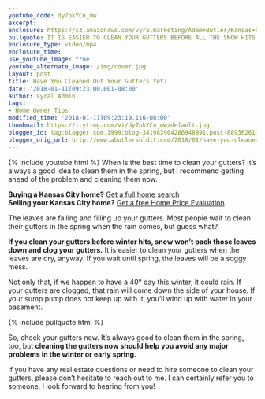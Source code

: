 ```yaml
---
youtube_code: dy7pkYCn_mw
excerpt:
enclosure: https://s3.amazonaws.com/vyralmarketing/Adam+Butler/Kansas+City+Real+Estate+Gutters.mp4
pullquote: IT IS EASIER TO CLEAN YOUR GUTTERS BEFORE ALL THE SNOW HITS ANYWAY.
enclosure_type: video/mp4
enclosure_time:
use_youtube_image: true
youtube_alternate_image: /img/cover.jpg
layout: post
title: Have You Cleaned Out Your Gutters Yet?
date: '2018-01-11T09:23:00.001-08:00'
author: Vyral Admin
tags:
- Home Owner Tips
modified_time: '2018-01-11T09:23:19.116-08:00'
thumbnail: https://i.ytimg.com/vi/dy7pkYCn_mw/default.jpg
blogger_id: tag:blogger.com,1999:blog-341983904286948891.post-8893626179673750435
blogger_orig_url: http://www.abutlersoldit.com/2018/01/have-you-cleaned-out-your-gutters-yet.html
---
```

{% include youtube.html %}
When is the best time to clean your gutters? It’s always a good idea to clean them in the spring, but I recommend getting ahead of the problem and cleaning them now.

<div class="post-cta">
<strong>Buying a Kansas City home?</strong> <a href="http://adambutler.kwrealty.com/map/" target="_blank">Get a full home search</a><br>
<strong>Selling your Kansas City home?</strong> <a href="http://adambutler.kwrealty.com/sell/" target="_blank">Get a free Home Price Evaluation</a>
</div>

The leaves are falling and filling up your gutters. Most people wait to clean their gutters in the spring when the rain comes, but guess what?

**If you clean your gutters before winter hits, snow won’t pack those leaves down and clog your gutters.** It is easier to clean your gutters when the leaves are dry, anyway. If you wait until spring, the leaves will be a soggy mess.

Not only that, if we happen to have a 40° day this winter, it could rain. If your gutters are clogged, that rain will come down the side of your house. If your sump pump does not keep up with it, you’ll wind up with water in your basement.

{% include pullquote.html %}

So, check your gutters now. It’s always good to clean them in the spring, too, but **cleaning the gutters now should help you avoid any major problems in the winter or early spring.**

If you have any real estate questions or need to hire someone to clean your gutters, please don’t hesitate to reach out to me. I can certainly refer you to someone. I look forward to hearing from you!
